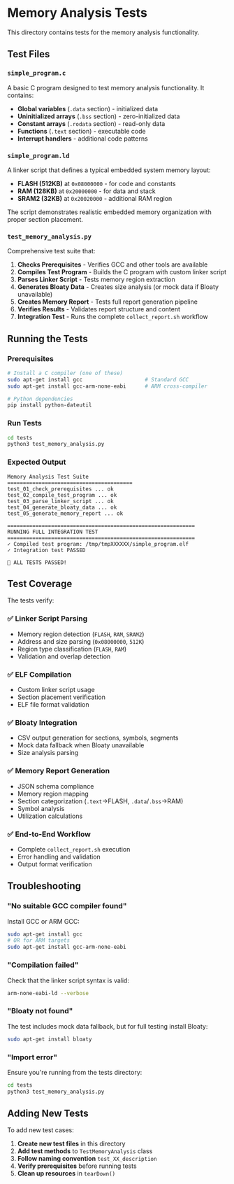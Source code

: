 # Memory Analysis Tests

This directory contains tests for the memory analysis functionality.

## Test Files

### `simple_program.c`
A basic C program designed to test memory analysis functionality. It contains:
- **Global variables** (`.data` section) - initialized data
- **Uninitialized arrays** (`.bss` section) - zero-initialized data  
- **Constant arrays** (`.rodata` section) - read-only data
- **Functions** (`.text` section) - executable code
- **Interrupt handlers** - additional code patterns

### `simple_program.ld`
A linker script that defines a typical embedded system memory layout:
- **FLASH (512KB)** at `0x08000000` - for code and constants
- **RAM (128KB)** at `0x20000000` - for data and stack
- **SRAM2 (32KB)** at `0x20020000` - additional RAM region

The script demonstrates realistic embedded memory organization with proper section placement.

### `test_memory_analysis.py`
Comprehensive test suite that:

1. **Checks Prerequisites** - Verifies GCC and other tools are available
2. **Compiles Test Program** - Builds the C program with custom linker script
3. **Parses Linker Script** - Tests memory region extraction
4. **Generates Bloaty Data** - Creates size analysis (or mock data if Bloaty unavailable)
5. **Creates Memory Report** - Tests full report generation pipeline
6. **Verifies Results** - Validates report structure and content
7. **Integration Test** - Runs the complete `collect_report.sh` workflow

## Running the Tests

### Prerequisites
```bash
# Install a C compiler (one of these)
sudo apt-get install gcc                    # Standard GCC
sudo apt-get install gcc-arm-none-eabi      # ARM cross-compiler

# Python dependencies
pip install python-dateutil
```

### Run Tests
```bash
cd tests
python3 test_memory_analysis.py
```

### Expected Output
```
Memory Analysis Test Suite
========================================
test_01_check_prerequisites ... ok
test_02_compile_test_program ... ok  
test_03_parse_linker_script ... ok
test_04_generate_bloaty_data ... ok
test_05_generate_memory_report ... ok

============================================================
RUNNING FULL INTEGRATION TEST
============================================================
✓ Compiled test program: /tmp/tmpXXXXXX/simple_program.elf
✓ Integration test PASSED

🎉 ALL TESTS PASSED!
```

## Test Coverage

The tests verify:

### ✅ Linker Script Parsing
- Memory region detection (`FLASH`, `RAM`, `SRAM2`)
- Address and size parsing (`0x08000000`, `512K`)
- Region type classification (`FLASH`, `RAM`)
- Validation and overlap detection

### ✅ ELF Compilation
- Custom linker script usage
- Section placement verification
- ELF file format validation

### ✅ Bloaty Integration
- CSV output generation for sections, symbols, segments
- Mock data fallback when Bloaty unavailable
- Size analysis parsing

### ✅ Memory Report Generation
- JSON schema compliance
- Memory region mapping
- Section categorization (`.text`→FLASH, `.data`/`.bss`→RAM)
- Symbol analysis
- Utilization calculations

### ✅ End-to-End Workflow
- Complete `collect_report.sh` execution
- Error handling and validation
- Output format verification

## Troubleshooting

### "No suitable GCC compiler found"
Install GCC or ARM GCC:
```bash
sudo apt-get install gcc
# OR for ARM targets
sudo apt-get install gcc-arm-none-eabi
```

### "Compilation failed"
Check that the linker script syntax is valid:
```bash
arm-none-eabi-ld --verbose
```

### "Bloaty not found"
The test includes mock data fallback, but for full testing install Bloaty:
```bash
sudo apt-get install bloaty
```

### "Import error"
Ensure you're running from the tests directory:
```bash
cd tests
python3 test_memory_analysis.py
```

## Adding New Tests

To add new test cases:

1. **Create new test files** in this directory
2. **Add test methods** to `TestMemoryAnalysis` class
3. **Follow naming convention** `test_XX_description`
4. **Verify prerequisites** before running tests
5. **Clean up resources** in `tearDown()`